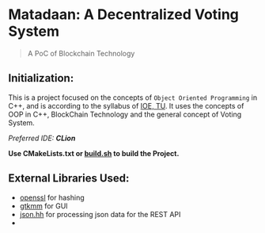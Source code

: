# Matadaan: A Decentralized Voting System

> A PoC of Blockchain Technology


## Initialization:

This is a project focused on the concepts of `Object Oriented Programming` in C++, and is according to the syllabus of [IOE, TU](https://ioe.edu.np/).
It uses the concepts of OOP in C++, BlockChain Technology and the general concept of Voting System.

*Preferred IDE: **CLion*** 

**Use CMakeLists.txt or [build.sh](./build.sh) to build the Project.**
## External Libraries Used:
- [openssl](https://github.com/openssl/openssl) for hashing
- [gtkmm](http://www.gtkmm.org/en/documentation.html) for GUI
- [json.hh](https://github.com/nlohmann/json) for processing json data for the REST API
- 
